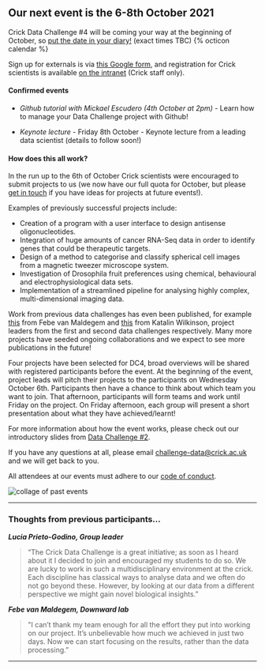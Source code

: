 ## Our next event is the 6-8th October 2021

Crick Data Challenge #4 will be coming your way at the beginning of October, so [put the date in your diary!](http://www.google.com/calendar/event?action=TEMPLATE&dates=20211006T090000Z%2F20211008T173000Z&text=Crick%20Data%20Challenge&location=Francis%20Crick%20Institute&details=Hackathon-style%20event%20fostering%20collaborations%20between%20wet%20lab%20biologists%20and%20data%20scientists.%20Hosted%20at%20the%20Francis%20Crick%20Institute.)  (exact times TBC) {% octicon calendar %}

Sign up for externals is via [this Google form](https://forms.gle/1iV2oGbvWZkVmYZw9), and registration for Crick scientists is available [on the intranet](https://intranet.crick.ac.uk/webform/crick-data-challenge-sign-form) (Crick staff only).

#### Confirmed events

* *Github tutorial with Mickael Escudero (4th October at 2pm)* - Learn how to manage your Data Challenge project with Github!

* *Keynote lecture* - Friday 8th October - Keynote lecture from a leading data scientist (details to follow soon!)

#### How does this all work?

In the run up to the 6th of October Crick scientists were encouraged to submit projects to us (we now have our full quota for October, but please [get in touch](mailto:challenge-data@crick.ac.uk) if you have ideas for projects at future events!). 

Examples of previously successful projects include:
* Creation of a program with a user interface to design antisense oligonucleotides.
* Integration of huge amounts of cancer RNA-Seq data in order to identify genes that could be therapeutic targets.
* Design of a method to categorise and classify spherical cell images from a magnetic tweezer microscope system.
* Investigation of Drosophila fruit preferences using chemical, behavioural and electrophysiological data sets.
* Implementation of a streamlined pipeline for analysing highly complex, multi-dimensional imaging data.

Work from previous data challenges has even been published, for example [this](https://www.researchsquare.com/article/rs-301541/v1) from Febe van Maldegem and [this](https://www.frontiersin.org/articles/10.3389/fimmu.2021.645446/full) from Katalin Wilkinson, project leaders from the first and second data challenges respectively. Many more projects have seeded ongoing collaborations and we expect to see more publications in the future!

Four projects have been selected for DC4, broad overviews will be shared with registered participants before the event. At the beginning of the event, project leads will pitch their projects to the participants on Wednesday October 6th. Participants then have a chance to think about which team you want to join. That afternoon, participants will form teams and work until Friday on the project. On Friday afternoon, each group will present a short presentation about what they have achieved/learnt!

For more information about how the event works, please check out our introductory slides from [Data Challenge #2](https://docs.google.com/presentation/d/1Ey5_b0nZZoQQO_7Mdljbz7ckRt1TbFOYxzhY6hWwFMc/edit?usp=sharing).

If you have any questions at all, please email [challenge-data@crick.ac.uk](mailto:challenge-data@crick.ac.uk) and we will get back to you.

All attendees at our events must adhere to our [code of conduct](code-of-conduct.md).

![collage of past events](images/image1.png)

---

### Thoughts from previous participants...
 

**_Lucia Prieto-Godino, Group leader_**

>“The Crick Data Challenge is a great initiative; as soon as I heard about it I decided to join and encouraged my students to do so. We are lucky to work in such a multidisciplinary environment at the crick. Each discipline has classical ways to analyse data and we often do not go beyond these. However, by looking at our data from a different perspective we might gain novel biological insights.”

**_Febe van Maldegem, Downward lab_**

>"I can’t thank my team enough for all the effort they put into working on our project. It’s unbelievable how much we achieved in just two days. Now we can start focusing on the results, rather than the data processing.”

---


